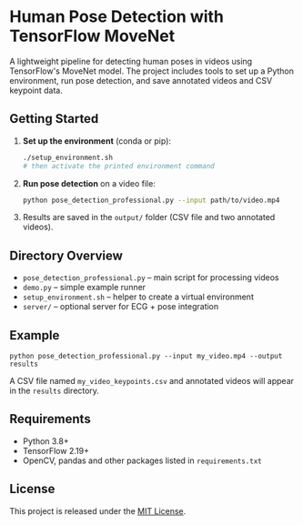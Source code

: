 # Human Pose Detection with TensorFlow MoveNet

A lightweight pipeline for detecting human poses in videos using TensorFlow's MoveNet model. The project includes tools to set up a Python environment, run pose detection, and save annotated videos and CSV keypoint data.

## Getting Started

1. **Set up the environment** (conda or pip):
   ```bash
   ./setup_environment.sh
   # then activate the printed environment command
   ```
2. **Run pose detection** on a video file:
   ```bash
   python pose_detection_professional.py --input path/to/video.mp4
   ```
3. Results are saved in the `output/` folder (CSV file and two annotated videos).

## Directory Overview

- `pose_detection_professional.py` – main script for processing videos
- `demo.py` – simple example runner
- `setup_environment.sh` – helper to create a virtual environment
- `server/` – optional server for ECG + pose integration

## Example

```
python pose_detection_professional.py --input my_video.mp4 --output results
```

A CSV file named `my_video_keypoints.csv` and annotated videos will appear in the `results` directory.

## Requirements

- Python 3.8+
- TensorFlow 2.19+
- OpenCV, pandas and other packages listed in `requirements.txt`

## License

This project is released under the [MIT License](LICENSE).
